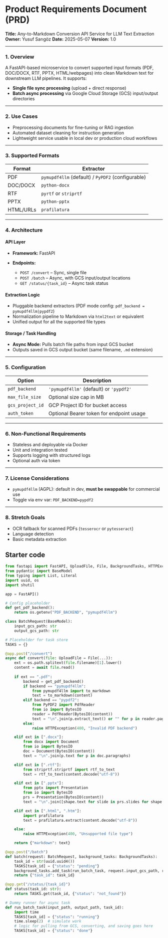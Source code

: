 # Product Requirements Document (PRD)

**Title:** Any-to-Markdown Conversion API Service for LLM Text Extraction
**Owner:** Yusuf Sarıgöz
**Date:** 2025-05-07
**Version:** 1.0

---

### 1. **Overview**

A FastAPI-based microservice to convert supported input formats (PDF, DOC/DOCX, RTF, PPTX, HTML/webpages) into clean Markdown text for downstream LLM pipelines. It supports:

* **Single file sync processing** (upload + direct response)
* **Batch async processing** via Google Cloud Storage (GCS) input/output directories

---

### 2. **Use Cases**

* Preprocessing documents for fine-tuning or RAG ingestion
* Automated dataset cleaning for instruction generation
* Lightweight service usable in local dev or production cloud workflows

---

### 3. **Supported Formats**

| Format    | Extractor                                         |
| --------- | ------------------------------------------------- |
| PDF       | `pymupdf4llm` (default) / `PyPDF2` (configurable) |
| DOC/DOCX  | `python-docx`                                     |
| RTF       | `pyrtf` or `striprtf`                             |
| PPTX      | `python-pptx`                                     |
| HTML/URLs | `prafilatura`                                     |

---

### 4. **Architecture**

#### API Layer

* **Framework:** FastAPI
* **Endpoints:**

  * `POST /convert` – Sync, single file
  * `POST /batch` – Async, with GCS input/output locations
  * `GET /status/{task_id}` – Async task status

#### Extraction Logic

* Pluggable backend extractors (PDF mode config: `pdf_backend = pymupdf4llm|pypdf2`)
* Normalization pipeline to Markdown via `html2text` or equivalent
* Unified output for all the supported file types

#### Storage / Task Handling

* **Async Mode:** Pulls batch file paths from input GCS bucket
* Outputs saved in GCS output bucket (same filename, `.md` extension)

---

### 5. **Configuration**

| Option           | Description                              |
| ---------------- | ---------------------------------------- |
| `pdf_backend`    | `'pymupdf4llm'` (default) or `'pypdf2'`  |
| `max_file_size`  | Optional size cap in MB                  |
| `gcs_project_id` | GCP Project ID for bucket access         |
| `auth_token`     | Optional Bearer token for endpoint usage |

---

### 6. **Non-Functional Requirements**

* Stateless and deployable via Docker
* Unit and integration tested
* Supports logging with structured logs
* Optional auth via token

---

### 7. **License Considerations**

* `pymupdf4llm` (AGPL): default in dev, **must be swappable** for commercial use
* Toggle via env var: `PDF_BACKEND=pypdf2`

---

### 8. **Stretch Goals**

* OCR fallback for scanned PDFs (`tesserocr` or `pytesseract`)
* Language detection
* Basic metadata extraction

## Starter code

```python
from fastapi import FastAPI, UploadFile, File, BackgroundTasks, HTTPException
from pydantic import BaseModel
from typing import List, Literal
import uuid, os
import shutil

app = FastAPI()

# Config placeholder
def get_pdf_backend():
    return os.getenv("PDF_BACKEND", "pymupdf4llm")

class BatchRequest(BaseModel):
    input_gcs_path: str
    output_gcs_path: str

# Placeholder for task store
TASKS = {}

@app.post("/convert")
async def convert(file: UploadFile = File(...)):
    ext = os.path.splitext(file.filename)[1].lower()
    content = await file.read()
    
    if ext == ".pdf":
        backend = get_pdf_backend()
        if backend == "pymupdf4llm":
            from pymupdf4llm import to_markdown
            text = to_markdown(content)
        elif backend == "pypdf2":
            from PyPDF2 import PdfReader
            from io import BytesIO
            reader = PdfReader(BytesIO(content))
            text = "\n".join(p.extract_text() or "" for p in reader.pages)
        else:
            raise HTTPException(400, "Invalid PDF backend")

    elif ext in [".docx"]:
        from docx import Document
        from io import BytesIO
        doc = Document(BytesIO(content))
        text = "\n".join(p.text for p in doc.paragraphs)

    elif ext in [".rtf"]:
        from striprtf.striprtf import rtf_to_text
        text = rtf_to_text(content.decode("utf-8"))

    elif ext in [".pptx"]:
        from pptx import Presentation
        from io import BytesIO
        prs = Presentation(BytesIO(content))
        text = "\n".join([shape.text for slide in prs.slides for shape in slide.shapes if hasattr(shape, "text")])

    elif ext in [".html", ".htm"]:
        import prafilatura
        text = prafilatura.extract(content.decode("utf-8"))

    else:
        raise HTTPException(400, "Unsupported file type")

    return {"markdown": text}

@app.post("/batch")
def batch(request: BatchRequest, background_tasks: BackgroundTasks):
    task_id = str(uuid.uuid4())
    TASKS[task_id] = {"status": "pending"}
    background_tasks.add_task(run_batch_task, request.input_gcs_path, request.output_gcs_path, task_id)
    return {"task_id": task_id}

@app.get("/status/{task_id}")
def status(task_id: str):
    return TASKS.get(task_id, {"status": "not_found"})

# Dummy runner for async task
def run_batch_task(input_path, output_path, task_id):
    import time
    TASKS[task_id] = {"status": "running"}
    time.sleep(2)  # simulate work
    # logic for pulling from GCS, converting, and saving goes here
    TASKS[task_id] = {"status": "done"}
```
